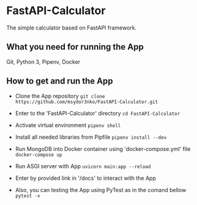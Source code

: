 # FastAPI-Calculator
The simple calculator based on FastAPI framework.

## What you need for running the App
Git, Python 3, Pipenv, Docker

## How to get and run the App

* Clone the App repository
`git clone https://github.com/msydor3nko/FastAPI-Calculator.git`

* Enter to the 'FastAPI-Calculator' directory
`cd FastAPI-Calculator`

* Activate virtual environment
`pipenv shell`

* Install all needed libraries from Pipfile
`pipenv install --dev`

* Run MongoDB into Docker container using 'docker-compose.yml' file
`docker-compose up`

* Run ASGI server with App
`uvicorn main:app --reload`

* Enter by provided link in '/docs' to interact with the App

* Also, you can testing the App using PyTest as in the comand bellow
`pytest -v`
